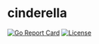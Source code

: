 # cinderella
[![Go Report Card](https://goreportcard.com/badge/github.com/Sho2010/cinderella)](https://goreportcard.com/report/github.com/Sho2010/cinderella)
[![License](https://img.shields.io/badge/License-Apache%202.0-blue.svg)](https://github.com/Sho2010/cinderella/blob/main/LICENSE)
